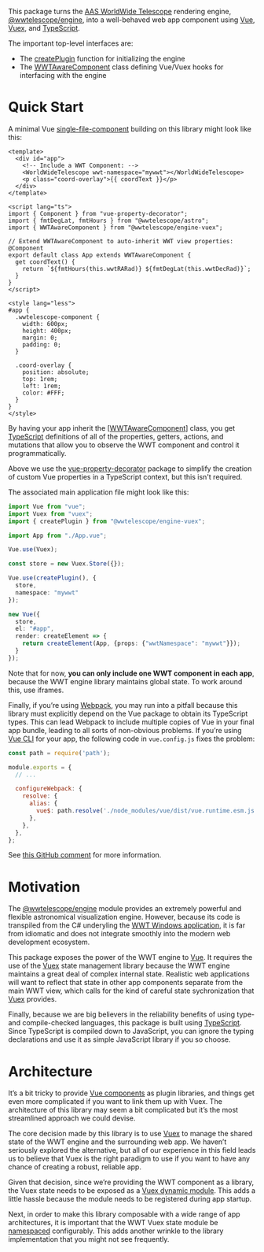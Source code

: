 This package turns the [AAS WorldWide Telescope][wwt] rendering engine,
[@wwtelescope/engine], into a well-behaved web app component using [Vue],
[Vuex], and [TypeScript].

[wwt]: https://worldwidetelescope.org/home/
[@wwtelescope/engine]: https://github.com/WorldWideTelescope/wwt-webgl-engine
[Vue]: https://vuejs.org/
[Vuex]: https://vuex.vuejs.org/
[TypeScript]: https://www.typescriptlang.org/

The important top-level interfaces are:

- The [createPlugin] function for initializing the engine
- The [WWTAwareComponent] class defining Vue/Vuex hooks for interfacing with the
  engine

[createPlugin]: ./globals.html#createplugin
[WWTAwareComponent]: ./classes/wwtawarecomponent.html


# Quick Start

A minimal Vue [single-file-component][sfc] building on this library might look like
this:

[sfc]: https://vuejs.org/v2/guide/single-file-components.html

```vue
<template>
  <div id="app">
    <!-- Include a WWT Component: -->
    <WorldWideTelescope wwt-namespace="mywwt"></WorldWideTelescope>
    <p class="coord-overlay">{{ coordText }}</p>
  </div>
</template>

<script lang="ts">
import { Component } from "vue-property-decorator";
import { fmtDegLat, fmtHours } from "@wwtelescope/astro";
import { WWTAwareComponent } from "@wwtelescope/engine-vuex";

// Extend WWTAwareComponent to auto-inherit WWT view properties:
@Component
export default class App extends WWTAwareComponent {
  get coordText() {
    return `${fmtHours(this.wwtRARad)} ${fmtDegLat(this.wwtDecRad)}`;
  }
}
</script>

<style lang="less">
#app {
  .wwtelescope-component {
    width: 600px;
    height: 400px;
    margin: 0;
    padding: 0;
  }

  .coord-overlay {
    position: absolute;
    top: 1rem;
    left: 1rem;
    color: #FFF;
  }
}
</style>
```

By having your app inherit the [[WWTAwareComponent]] class, you get [TypeScript]
definitions of all of the properties, getters, actions, and mutations that allow
you to observe the WWT component and control it programmatically.

Above we use the [vue-property-decorator] package to simplify the creation of custom
Vue properties in a TypeScript context, but this isn't required.

[vue-property-decorator]: https://www.npmjs.com/package/vue-property-decorator

The associated main application file might look like this:

```ts
import Vue from "vue";
import Vuex from "vuex";
import { createPlugin } from "@wwtelescope/engine-vuex";

import App from "./App.vue";

Vue.use(Vuex);

const store = new Vuex.Store({});

Vue.use(createPlugin(), {
  store,
  namespace: "mywwt"
});

new Vue({
  store,
  el: "#app",
  render: createElement => {
    return createElement(App, {props: {"wwtNamespace": "mywwt"}});
  }
});
```

Note that for now, **you can only include one WWT component in each app**,
because the WWT engine library maintains global state. To work around this, use
iframes.

Finally, if you’re using [Webpack], you may run into a pitfall because this
library must explicitly depend on the Vue package to obtain its TypeScript
types. This can lead Webpack to include multiple copies of Vue in your final app
bundle, leading to all sorts of non-obvious problems. If you’re using [Vue CLI]
for your app, the following code in `vue.config.js` fixes the problem:

[Webpack]: https://webpack.js.org/
[Vue CLI]: https://cli.vuejs.org/

```js
const path = require('path');

module.exports = {
  // ...

  configureWebpack: {
    resolve: {
      alias: {
        vue$: path.resolve('./node_modules/vue/dist/vue.runtime.esm.js'),
      },
    },
  },
};
```

See [this GitHub
comment](https://github.com/vuejs/vue-cli/issues/4271#issuecomment-585299391)
for more information.


# Motivation

The [@wwtelescope/engine] module provides an extremely powerful and flexible
astronomical visualization engine. However, because its code is transpiled from
the C# underyling the [WWT Windows application][wwt-windows], it is far from
idiomatic and does not integrate smoothly into the modern web development
ecosystem.

[wwt-windows]: https://github.com/WorldWideTelescope/wwt-windows-client

This package exposes the power of the WWT engine to [Vue]. It requires the use
of the [Vuex] state management library because the WWT engine maintains a great
deal of complex internal state. Realistic web applications will want to reflect
that state in other app components separate from the main WWT view, which calls
for the kind of careful state sychronization that [Vuex] provides.

Finally, because we are big believers in the reliability benefits of using type-
and compile-checked languages, this package is built using [TypeScript]. Since
TypeScript is compiled down to JavaScript, you can ignore the typing
declarations and use it as simple JavaScript library if you so choose.


# Architecture

It’s a bit tricky to provide [Vue components][vue-component] as plugin
libraries, and things get even more complicated if you want to link them up with
Vuex. The architecture of this library may seem a bit complicated but it’s the
most streamlined approach we could devise.

[vue-component]: https://vuejs.org/v2/guide/components.html

The core decision made by this library is to use [Vuex] to manage the shared
state of the WWT engine and the surrounding web app. We haven’t seriously
explored the alternative, but all of our experience in this field leads us to
believe that Vuex is the right paradigm to use if you want to have any chance of
creating a robust, reliable app.

Given that decision, since we’re providing the WWT component as a library, the
Vuex state needs to be exposed as a [Vuex dynamic module][vuex-dynamic-module].
This adds a little hassle because the module needs to be registered during app
startup.

[vuex-dynamic-module]: https://vuex.vuejs.org/guide/modules.html#dynamic-module-registration

Next, in order to make this library composable with a wide range of app
architectures, it is important that the WWT Vuex state module be
[namespaced][vuex-namespacing] configurably. This adds another wrinkle to the
library implementation that you might not see frequently.

[vuex-namespacing]: https://vuex.vuejs.org/guide/modules.html#namespacing
